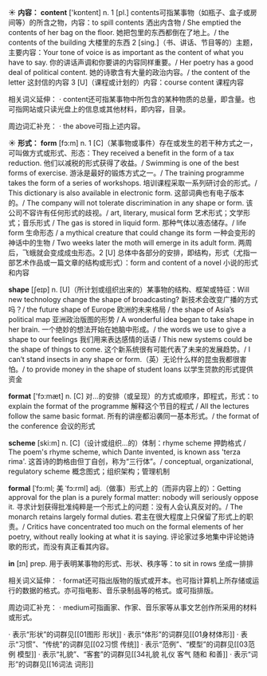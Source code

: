 ☀ <span class="category">**内容：**</span>
<span class="vocabulary">**content**</span> ['kɒntent] 
<span class="definition">n. 1 [pl.] contents可指某事物（如瓶子、盒子或房间等）的所含之物，内容：</span>to spill contents 洒出内含物 / She emptied the contents of her bag on the floor. 她把包里的东西都倒在了地上。/ the contents of the building 大楼里的东西 <span class="definition">2 [sing.]（书、讲话、节目等的）主题，主要内容：</span>Your tone of voice is as important as the content of what you have to say. 你的讲话声调和你要讲的内容同样重要。/ Her poetry has a good deal of political content. 她的诗歌含有大量的政治内容。/ the content of the letter 这封信的内容 <span class="definition">3 [U]（课程或计划的）内容：</span>course content 课程内容

相关词义延伸：
· content还可指某事物中所包含的某种物质的总量，即含量。也可指网站或只读光盘上的信息或其他材料，即内容，目录。

周边词汇补充：
· the above可指上述内容。

☀ <span class="category">**形式：**</span>
<span class="vocabulary">**form**</span> [fɔ:m] 
<span class="definition">n. 1 [C]（某事物或事件）存在或发生的若干种方式之一，可叫做方式或形式、形态：</span>They received a benefit in the form of a tax reduction. 他们以减税的形式获得了收益。/ Swimming is one of the best forms of exercise. 游泳是最好的锻炼方式之一。/ The training programme takes the form of a series of workshops. 培训课程采取一系列研讨会的形式。/ This dictionary is also available in electronic form. 这部词典也有电子版本的。/ The company will not tolerate discrimination in any shape or form. 该公司不容许有任何形式的歧视。/ art, literary, musical form 艺术形式；文学形式；音乐形式 / The gas is stored in liquid form. 那种气体以液态储存。/ life form 生命形态 / a mythical creature that could change its form 一种会变形的神话中的生物 / Two weeks later the moth will emerge in its adult form. 两周后，飞蛾就会变成成虫形态。<span class="definition">2 [U] 总体中各部分的安排，即结构，形式（尤指一部艺术作品或一篇文章的结构或形式）：</span>form and content of a novel 小说的形式和内容

<span class="vocabulary">**shape**</span> [ʃeɪp] 
<span class="definition">n. [U]（所计划或组织出来的）某事物的结构、框架或特征：</span>Will new technology change the shape of broadcasting? 新技术会改变广播的方式吗？/ the future shape of Europe 欧洲的未来格局 / the shape of Asia’s political map 亚洲政治版图的形势 / A wonderful idea began to take shape in her brain. 一个绝妙的想法开始在她脑中形成。/ the words we use to give a shape to our feelings 我们用来表达感情的话语 / This new systems could be the shape of things to come. 这个新系统很有可能代表了未来的发展趋势。/ I can’t stand insects in any shape or form.（英）无论什么样的昆虫我都很害怕。/ to provide money in the shape of student loans 以学生贷款的形式提供资金

<span class="vocabulary">**format**</span> ['fɔ:mæt] 
<span class="definition">n. [C] 对…的安排（或呈现）的方式或顺序，即程式，形式：</span>to explain the format of the programme 解释这个节目的程式 / All the lectures follow the same basic format. 所有的讲座都沿袭同一基本形式。/ the format of the conference 会议的形式
            
<span class="vocabulary">**scheme**</span> [ski:m]
<span class="definition">n. [C]（设计或组织…的）体制：</span>rhyme scheme 押韵格式 / The poem's rhyme scheme, which Dante invented, is known ass 'terza rima'. 这首诗的韵格由但丁自创，称为“三行体”。/ conceptual, organizational, regulatory scheme 概念图式；组织架构；管理机制          

<span class="vocabulary">**formal**</span> [ˈfɔ:ml; 美 ˈfɔ:rml]
<span class="definition">adj.（做事）形式上的（而非内容上的）：</span>Getting approval for the plan is a purely formal matter: nobody will seriously oppose it. 寻求计划获得批准纯粹是一个形式上的问题：没有人会认真反对的。/ The monarch retains largely formal duties. 君主在很大程度上只保留了形式上的职责。/ Critics have concentrated too much on the formal elements of her poetry, without really looking at what it is saying. 评论家过多地集中评论她诗歌的形式，而没有真正看其内容。

<span class="vocabulary">**in**</span> [ɪn] 
<span class="definition">prep. 用于表明某事物的形式、形状、秩序等：</span>to sit in rows 坐成一排排

相关词义延伸：
· format还可指出版物的版式或开本。也可指计算机上所存储或运行的数据的格式。亦可指电影、音乐录制品等的格式。或可指排版。

周边词汇补充：
· medium可指画家、作家、音乐家等从事文艺创作所采用的材料或形式。

· 表示“形状”的词群见[[01图形 形状]]
· 表示“体形”的词群见[[01身材体形]]
· 表示“习惯”、“传统”的词群见[[02习惯 传统]]
· 表示“范例”、“模型”的词群见[[03范例 模型]]
· 表示“礼貌”、“客套”的词群见[[34礼貌 礼仪 客气 随和 和善]]
· 表示“词形”的词群见[[16词法 词形]]
